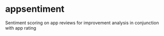 # appsentiment
Sentiment scoring on app reviews for improvement analysis in conjunction with app rating
